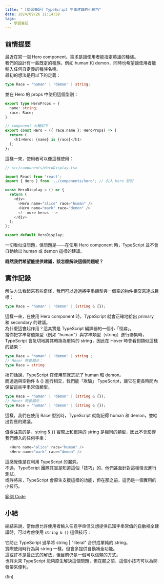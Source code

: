 ```yaml
---
title: " [學習筆記] TypeScript 字串建議的小技巧"
date: 2024/09/26 11:14:58
tags:
  - 學習筆記
---
```


## 前情提要

最近在寫一個 Hero component，需求是讓使用者能指定英雄的種族。  
我們的設計有一些既定的種族，例如 human 和 demon，同時也希望讓使用者能輸入任何自定義的種族名稱。  
最初的想法是用以下的定義：  

```typescript
type Race = 'human' | 'demon' | string;
```

並在 Hero 的 props 中使用這個型別：  

```ts
export type HeroProps = {
  name: string;
  race: Race;
}

// component 大概如下
export const Hero = ({ race,name }: HeroProps) => {
  return (
    <h1>Hero: {name} is {race}</h1>
  );
};
```

這樣一來，使用者可以像這樣使用：  

```ts
// src/components/HeroDisplay.tsx

import React from 'react';
import { Hero } from '../components/hero'; // 引入 Hero 型別

const HeroDisplay = () => {
  return (
    <div>
      <Hero name="alice" race="human" />
      <Hero name="mark" race="demon" />
      <!--more heros -->
    </div>
  );
};

export default HeroDisplay;
```

一切看似沒問題，但問題是——在使用 Hero component 時，TypeScript 並不會自動給出 human 或 demon 這樣的建議。  

**既然我們希望能提供建議，該怎麼解決這個問題呢？**  

## 實作記錄

解決方法看起來有些奇怪，我們可以透過將字串類型與一個空的物件相交來達成目標：  

```ts
type Race = 'human' | 'demon' | (string & {});
```

這樣一來，在使用 Hero component 時，TypeScript 就會正確地給出 primary 和 secondary 的建議。  
為什麼這會起作用？這其實是 TypeScript 編譯器的一個小「怪癖」。  
當你把字串常值類型（例如 "human"）與字串類型（string）進行聯集時，  
TypeScript 會急切地將其轉換為單純的 string，因此在 Hover 時會看到類似這樣的結果：  

```ts
type Race = 'human' | 'demon' | string ;
// Hover 時會顯示：
type Race = string
```

換句話說，TypeScript 在使用前就忘記了 human 和 demon。  
而透過與空物件 & {} 進行相交，我們能「欺騙」 TypeScript，讓它在更長時間內保留這些字串常值類型。  

```ts
type Race = 'human' | 'demon' | (string & {});
// Hover 時會顯示：
type Race = 'human' | 'demon' | (string & {});
```

這樣，我們在使用 Race 型別時，TypeScript 就能記得 human 和 demon，並給出對應的建議。

值得注意的是，string & {} 實際上和單純的 string 是相同的類型，因此不會影響我們傳入的任何字串：

```ts
  <Hero name="alice" race="human" />
  <Hero name="mark" race="demon" />
```

這感覺像是在利用 TypeScript 的漏洞。  
不過，TypeScript 團隊其實是知道這個「技巧」的，他們甚至針對這種情況進行測試。  
或許將來，TypeScript 會原生支援這樣的功能，但在那之前，這仍是一個實用的小技巧。  

[範例 Code](https://gist.github.com/marsen/9b6f041177d736f36c42a372ff684f66)

## 小結

總結來說，當你想允許使用者輸入任意字串但又想提供已知字串常值的自動補全建議時，可以考慮使用 `string & {}` 這個技巧：  

它防止 TypeScript 過早將 string | "literal" 合併成單純的 string。  
實際使用時行為與 string 一樣，但會多提供自動補全功能。  
這或許不是最正式的解法，但目前仍是一個可以信賴的方式。  
也許未來 TypeScript 能夠原生解決這個問題，但在那之前，這個小技巧可以為開發帶來便利。  

(fin)

